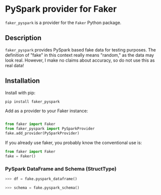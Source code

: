 
# PySpark provider for Faker

`faker_pyspark` is a provider for the `Faker` Python package.


## Description

`faker_pyspark` provides PySpark based fake data for testing purposes.  The definition of "fake" in this context really means "random," as the data may look real.  However, I make no claims about accuracy, so do not use this as real data!


## Installation

Install with pip:

``` bash
pip install faker_pyspark

```

Add as a provider to your Faker instance:

``` python

from faker import Faker
from faker_pyspark import PySparkProvider
fake.add_provider(PySparkProvider)

```

If you already use faker, you probably know the conventional use is:

```python
from faker import Faker
fake = Faker()
```


### PySpark DataFrame and Schema (StructType)

``` python
>>> df = fake.pyspark_dataframe()

>>> schema = fake.pyspark_schema()

```
